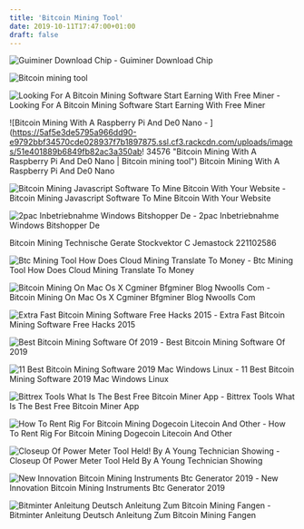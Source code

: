 ```yaml
---
title: 'Bitcoin Mining Tool'
date: 2019-10-11T17:47:00+01:00
draft: false
---
```


![Guiminer Download Chip - ](https://www.chip.de/ii/7/2/8/7/6/5/3/4/2fea5e39ecee14c7.jpg "Guiminer Download Chip | Bitcoin mining tool") Guiminer Download Chip

![Bitcoin mining tool](http://blogs.opera.com/desktop/wp-content/uploads/sites/3/2018/01/Stable50_Title.png "Bitcoin mining tool") 

![Looking For A Bitcoin Mining Software Start Earning With Free Miner - ](https://cdn.windowsreport.com/wp-content/uploads/2017/11/easyminer-bitcoin-mining-tool.png "Looking For A Bitcoin Mining Software Start Earning With Free Miner | Bitcoin mining tool") Looking For A Bitcoin Mining Software Start Earning With Free Miner

![Bitcoin Mining With A Raspberry Pi And De0 Nano - ](https://5af5e3de5795a966dd90-e9792bbf34570cde028937f7b1897875.ssl.cf3.rackcdn.com/uploads/images/51e401889b6849fb82ac3a350ab!   34576 "Bitcoin Mining With A Raspberry Pi And De0 Nano | Bitcoin mining tool") Bitcoin Mining With A Raspberry Pi And De0 Nano

![Bitcoin Mining Javascript Software To Mine Bitcoin With Your Website - ](https://bitcoinminingsoftware2019.com/wp-content/uploads/2019/03/CoinIMP-JavaScript-Mining-Tool-Referral-Page-495x400.png "Bitcoin Mining Javascript Software To Mine Bitcoin With Your Website | Bitcoin mining tool") Bitcoin Mining Javascript Software To Mine Bitcoin With Your Website

![2pac Inbetriebnahme Windows Bitshopper De - ](https://www.bitshopper.de/wp-content/uploads/2017/10/2pac-zadig-2.png "2pac Inbetriebnahme Windows Bitshopper De | Bitcoin mining tool") 2pac Inbetriebnahme Windows Bitshopper De

 Bitcoin Mining Technische Gerate Stockvektor C Jemastock 221102586

![Btc Mining Tool How Does Cloud Mining Translate To Money - ](https://www.wikihow.com/images/thumb/2/2e/Mine-Bitcoins-Step-7-Version-2.jpg/aid3146213-v4-728px-Mine-Bitcoins-Step-7-Version-2.jpg "Btc Mining Tool How Does Cloud Mining Translate To Money | Bitcoin mining tool") Btc Mining Tool How Does Cloud Mining Translate To Money

![Bitcoin Mining On Mac Os X Cgminer Bfgminer Blog Nwoolls Com - ](http://nwoolls.files.wordpress.com/2013/04/xcode-downloads.png?w=625 "Bitcoin Mining On Mac Os X C!   gminer Bfgminer Blog Nwoolls Com | Bitcoin mining tool") Bitcoin Mining On Mac Os X Cgminer Bfgminer Blog Nwoolls Com

![Extra Fast Bitcoin Mining Software Free Hacks 2015 - ](http://4.bp.blogspot.com/-S71xrgT3Otk/VCxsIzshqUI/AAAAAAAAACE/u5Fiu4YwZnA/s1600/fastbitcoinminer.png "Extra Fast Bitcoin Mining Software Free Hacks 2015 | Bitcoin mining tool") Extra Fast Bitcoin Mining Software Free Hacks 2015

![Best Bitcoin Mining Software Of 2019 - ](https://www.thebalance.com/thmb/NqmQEvc3rP_VynGHK05zJI8bMVM=/400x0/Bitcoin-5b32910b46e0fb005b93e000.jpg "Best Bitcoin Mining Software Of 2019 | Bitcoin mining tool") Best Bitcoin Mining Software Of 2019

![11 Best Bitcoin Mining Software 2019 Mac Windows Linux - ](https://www.buybitcoinworldwide.com/img/miningimg/mining.png) 11 Best Bitcoin Mining Software 2019 Mac Windows Linux

![Bittrex Tools What Is The Best Free Bitcoin Miner App - ](http://standort-aktiv.at/img/b10314fb4ff107e86ccee13aa1594b21.png "Bittrex Tools What Is The Best Free Bitcoin Miner App | Bitcoin mining tool") Bittrex Tools What Is The Best Free Bitcoin Miner App

![How To Rent Rig For Bitcoin Mining Dogecoin Litecoin And Other - ](https://1.bp.blogspot.com/-HNV-oMDhVHg/VLKUCjsjY2I/AAAAAAAAAB4/Dt2G-aMvIPM/s1600/Screenshot_775.jpg "How To Rent Rig For Bitcoin Mining Dogecoin Litecoin And Other | Bitcoin mining tool") How To Rent Rig For Bitcoin Mining Dogecoin Litecoin And Other

![Closeup Of Power Meter Tool Held!    By A Young Technician Showing - ](https://t3.ftcdn.net/jpg/02/47/84/48/500_F_247844846_RzCq1iWK71bPAP9xT77uu9o6i4u4Wdbn.jpg "Closeup Of Power Meter Tool Held By A Young Technician Showing | Bitcoin mining tool") Closeup Of Power Meter Tool Held By A Young Technician Showing

![New Innovation Bitcoin Mining Instruments Btc Generator 2019 - ](https://upcrypto.org/wp-content/uploads/2019/06/1560706355_new-innovation-bitcoin-mining-tools-btc-generator-2019-480x330.jpg "New Innovation Bitcoin Mining Instruments Btc Generator 2019 | Bitcoin mining tool") New Innovation Bitcoin Mining Instruments Btc Generator 2019

![Bitminter Anleitung Deutsch Anleitung Zum Bitcoin Mining Fangen - ](http://webproducer.at/img/a516fe5776a7b94a6eeec7532033b4d4.jpg "Bitminter Anleitung Deutsch Anleitung Zum Bitcoin Mining Fangen | Bitcoin mining tool") Bitminter Anleitung Deutsch Anleitung Zum Bitcoin Mining Fangen